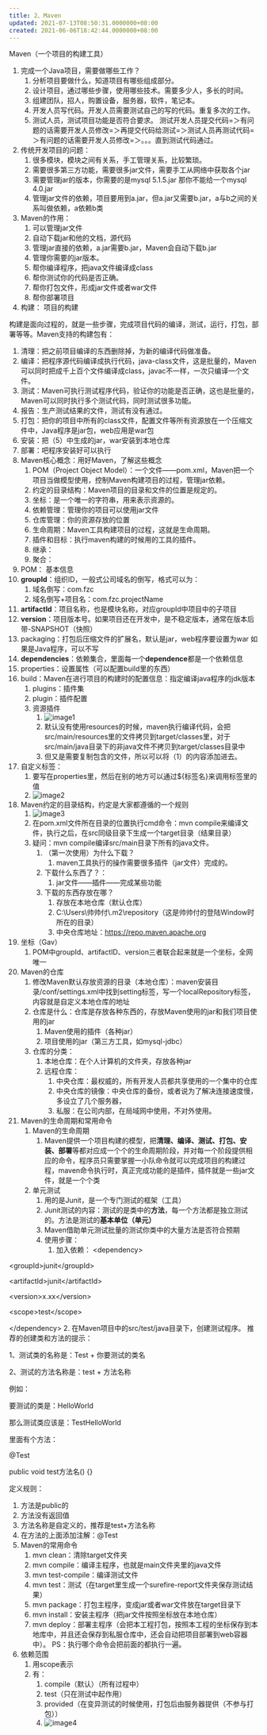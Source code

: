 ```yaml
---
title: 2、Maven
updated: 2021-07-13T08:50:31.0000000+08:00
created: 2021-06-06T18:42:44.0000000+08:00
---
```


Maven（一个项目的构建工具）

1.  完成一个Java项目，需要做哪些工作？
    1.  分析项目要做什么，知道项目有哪些组成部分。
    2.  设计项目，通过哪些步骤，使用哪些技术。需要多少人，多长的时间。
    3.  组建团队，招人，购置设备，服务器，软件，笔记本。
    4.  开发人员写代码。开发人员需要测试自己的写的代码。重复多次的工作。
    5.  测试人员，测试项目功能是否符合要求。
测试开发人员提交代码=＞有问题的话需要开发人员修改=＞再提交代码给测试=＞测试人员再测试代码=＞有问题的话需要开发人员修改=＞。。。直到测试代码通过。
2.  传统开发项目的问题：
    1.  很多模块，模块之间有关系，手工管理关系，比较繁琐。
    2.  需要很多第三方功能，需要很多jar文件，需要手工从网络中获取各个jar
    3.  需要管理jar的版本，你需要的是mysql 5.1.5.jar 那你不能给一个mysql 4.0.jar
    4.  管理jar文件的依赖，项目要用到a.jar，但a.jar又需要b.jar，a与b之间的关系叫做依赖，a依赖b类
3.  Maven的作用：
    1.  可以管理jar文件
    2.  自动下载jar和他的文档，源代码
    3.  管理jar直接的依赖，a.jar需要b.jar，Maven会自动下载b.jar
    4.  管理你需要的jar版本。
    5.  帮你编译程序，把java文件编译成class
    6.  帮你测试你的代码是否正确。
    7.  帮你打包文件，形成jar文件或者war文件
    8.  帮你部署项目
4.  构建：
项目的构建

构建是面向过程的，就是一些步骤，完成项目代码的编译，测试，运行，打包，部署等等。Maven支持的构建包有：
1.  清理：把之前项目编译的东西删除掉，为新的编译代码做准备。
2.  编译：把程序源代码编译成执行代码，java-class文件，这是批量的，Maven可以同时把成千上百个文件编译成class，javac不一样，一次只编译一个文件。
3.  测试：Maven可执行测试程序代码，验证你的功能是否正确，这也是批量的，Maven可以同时执行多个测试代码，同时测试很多功能。
4.  报告：生产测试结果的文件，测试有没有通过。
5.  打包：把你的项目中所有的class文件，配置文件等所有资源放在一个压缩文件中，Java程序是jar包，web应用是war包
6.  安装：把（5）中生成的jar，war安装到本地仓库
7.  部署：吧程序安装好可以执行
5.  Maven核心概念：用好Maven，了解这些概念
    1.  POM（Project Object Model）：一个文件——pom.xml，Maven把一个项目当做模型使用，控制Maven构建项目的过程，管理jar依赖。
    2.  约定的目录结构：Maven项目的目录和文件的位置是规定的。
    3.  坐标：是一个唯一的字符串，用来表示资源的。
    4.  依赖管理：管理你的项目可以使用jar文件
    5.  仓库管理：你的资源存放的位置
    6.  生命周期：Maven工具构建项目的过程，这就是生命周期。
    7.  插件和目标：执行maven构建的时候用的工具的插件。
    8.  继承：
    9.  聚合：
6.  POM：
基本信息
1.  **groupId**：组织ID，一般式公司域名的倒写，格式可以为：
    1.  域名倒写：com.fzc
    2.  域名倒写+项目名：com.fzc.projectName
2.  **artifactId**：项目名称，也是模块名称，对应groupId中项目中的子项目
3.  **version**：项目版本号。如果项目还在开发中，是不稳定版本，通常在版本后带-SNAPSHOT（快照）
4.  packaging：打包后压缩文件的扩展名，默认是jar，web程序要设置为war
如果是Java程序，可以不写
5.  **dependencies**：依赖集合，里面每一个**dependence**都是一个依赖信息
6.  properties：设置属性（可以配置build里的东西）
7.  build：Maven在进行项目的构建时的配置信息：指定编译java程序的jdk版本
    1.  plugins：插件集
    2.  plugin：插件配置
    3.  资源插件
        1.  ![image1](Java学习/7.%20Framework/resources/image1.png)
        2.  默认没有使用resources的时候，maven执行编译代码，会把src/main/resources里的文件拷贝到target/classes里，对于src/main/java目录下的非java文件不拷贝到target/classes目录中
        3.  但又是需要复制包含的文件，所以可以将（1）的内容添加进去。
8.  自定义标签：
    1.  要写在properties里，然后在别的地方可以通过\${标签名}来调用标签里的值
    2.  ![image2](Java学习/7.%20Framework/resources/image2.png)
7.  Maven约定的目录结构，约定是大家都遵循的一个规则
    1.  ![image3](Java学习/7.%20Framework/resources/image3.png)
    2.  在pom.xml文件所在目录的位置执行cmd命令：mvn compile来编译文件，执行之后，在src同级目录下生成一个target目录（结果目录）
    3.  疑问：mvn compile编译src/main目录下所有的java文件。
        1.  （第一次使用）为什么下载？
            1.  maven工具执行的操作需要很多插件（jar文件）完成的。
        2.  下载什么东西了？：
            1.  jar文件——插件——完成某些功能
        3.  下载的东西存放在哪？
            1.  存放在本地仓库（默认仓库）
            2.  C:\Users\帅帅付\\.m2\repository（这是帅帅付的登陆Window时所在的目录）
            3.  中央仓库地址：https://repo.maven.apache.org
8.  坐标（Gav）
    1.  POM中groupId、artifactID、version三者联合起来就是一个坐标，全网唯一
9.  Maven的仓库
    1.  修改Maven默认存放资源的目录（本地仓库）：maven安装目录/conf/settings.xml中找到setting标签，写一个localRepository标签，内容就是自定义本地仓库的地址
    2.  仓库是什么：仓库是存放各种东西的，存放Maven使用的jar和我们项目使用的jar
        1.  Maven使用的插件（各种jar）
        2.  项目使用的jar（第三方工具，如mysql-jdbc）
    3.  仓库的分类：
        1.  本地仓库：在个人计算机的文件夹，存放各种jar
        2.  远程仓库：
            1.  中央仓库：最权威的，所有开发人员都共享使用的一个集中的仓库
            2.  中央仓库的镜像：中央仓库的备份，或者说为了解决连接速度慢，多设立了几个服务器，
            3.  私服：在公司内部，在局域网中使用，不对外使用。
10. Maven的生命周期和常用命令
    1.  Maven的生命周期
        1.  Maven提供一个项目构建的模型，把**清理、编译、测试、打包、安装、部署**等都对应成一个个的生命周期阶段，并对每一个阶段提供相应的命令，程序员只需要掌握一小队命令就可以完成项目的构建过程，maven命令执行时，真正完成功能的是插件，插件就是一些jar文件，就是一个个类
    2.  单元测试
        1.  用的是Junit，是一个专门测试的框架（工具）
        2.  Junit测试的内容：测试的是类中的**方法**，每一个方法都是独立测试的。方法是测试的**基本单位（单元）**
        3.  Maven借助单元测试批量的测试你类中的大量方法是否符合预期
        4.  使用步骤：
            1.  加入依赖：
\<dependency\>

\<groupId\>junit\</groupId\>

\<artifactId\>junit\</artifactId\>

\<version\>x.xx\</version\>

\<scope\>test\</scope\>

\</dependency\>
2.  在Maven项目中的src/test/java目录下，创建测试程序。
推荐的创建类和方法的提示：

1、测试类的名称是：Test + 你要测试的类名

2、测试的方法名称是：test + 方法名称

例如：

要测试的类是：HelloWorld

那么测试类应该是：TestHelloWorld

里面有个方法：

@Test

public void test方法名() {}

定义规则：
1.  方法是public的
2.  方法没有返回值
3.  方法名称是自定义的，推荐是test+方法名称
4.  在方法的上面添加注解：@Test
3.  Maven的常用命令
    1.  mvn clean：清除target文件夹
    2.  mvn compile：编译主程序，也就是main文件夹里的java文件
    3.  mvn test-compile：编译测试文件
    4.  mvn test：测试（在target里生成一个surefire-report文件夹保存测试结果）
    5.  mvn package：打包主程序，变成jar或者war文件放在target目录下
    6.  mvn install：安装主程序（把jar文件按照坐标放在本地仓库）
    7.  mvn deploy：部署主程序（会把本工程打包，按照本工程的坐标保存到本地库中，并且还会保存到私服仓库中，还会自动把项目部署到web容器中）。
PS：执行哪个命令会把前面的都执行一遍。
11. 依赖范围
    1.  用scope表示
    2.  有：
        1.  compile（默认）（所有过程中）
        2.  test（只在测试中起作用）
        3.  provided（在变异测试的时候使用，打包后由服务器提供（不参与打包））
        4.  ![image4](Java学习/7.%20Framework/resources/image4.png)

